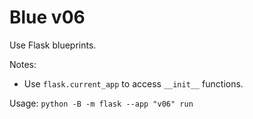 # Blue v06

Use Flask blueprints.

Notes:

- Use `flask.current_app` to access `__init__` functions.

Usage: `python -B -m flask --app "v06" run`
